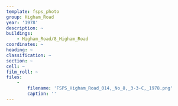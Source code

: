```yaml
---
template: fsps_photo
group: Higham_Road
year: '1978'
description: ~
buildings:
    - Higham_Road/8_Higham_Road
coordinates: ~
heading: ~
classification: ~
section: ~
cell: ~
film_roll: ~
files:
    -
        filename: 'FSPS_Higham_Road_014,_No_8,_3-3-C,_1978.png'
        caption: ''
---
```

